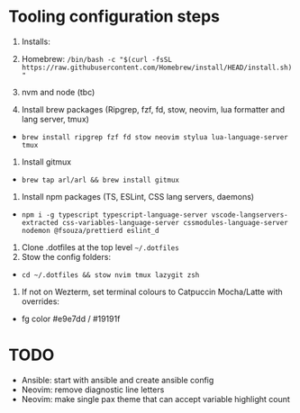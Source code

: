 # Tooling configuration steps

1. Installs:

1. Homebrew: `/bin/bash -c "$(curl -fsSL https://raw.githubusercontent.com/Homebrew/install/HEAD/install.sh)"`
1. nvm and node (tbc)
1. Install brew packages (Ripgrep, fzf, fd, stow, neovim, lua formatter and lang server, tmux)

- `brew install ripgrep fzf fd stow neovim stylua lua-language-server tmux`

1. Install gitmux

- `brew tap arl/arl && brew install gitmux`

1. Install npm packages (TS, ESLint, CSS lang servers, daemons)

- `npm i -g typescript typescript-language-server vscode-langservers-extracted css-variables-language-server cssmodules-language-server nodemon @fsouza/prettierd eslint_d`

1. Clone .dotfiles at the top level `~/.dotfiles`
1. Stow the config folders:

- `cd ~/.dotfiles && stow nvim tmux lazygit zsh`

1. If not on Wezterm, set terminal colours to Catpuccin Mocha/Latte with overrides:

- fg color #e9e7dd / #19191f

# TODO

- Ansible: start with ansible and create ansible config
- Neovim: remove diagnostic line letters
- Neovim: make single pax theme that can accept variable highlight count
